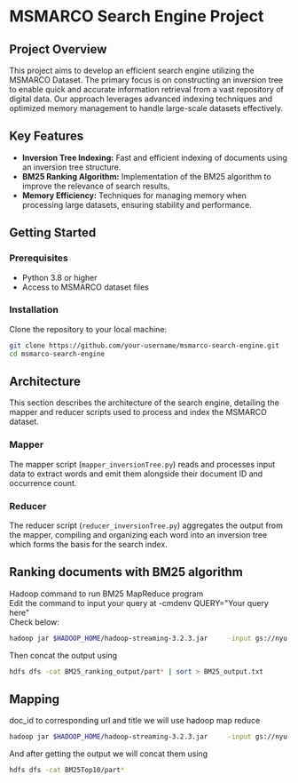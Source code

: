 # MSMARCO Search Engine Project

## Project Overview
This project aims to develop an efficient search engine utilizing the MSMARCO Dataset. The primary focus is on constructing an inversion tree to enable quick and accurate information retrieval from a vast repository of digital data. Our approach leverages advanced indexing techniques and optimized memory management to handle large-scale datasets effectively.

## Key Features
- **Inversion Tree Indexing:** Fast and efficient indexing of documents using an inversion tree structure.
- **BM25 Ranking Algorithm:** Implementation of the BM25 algorithm to improve the relevance of search results.
- **Memory Efficiency:** Techniques for managing memory when processing large datasets, ensuring stability and performance.

## Getting Started

### Prerequisites
- Python 3.8 or higher
- Access to MSMARCO dataset files

### Installation
Clone the repository to your local machine:
```bash
git clone https://github.com/your-username/msmarco-search-engine.git
cd msmarco-search-engine
```

## Architecture

This section describes the architecture of the search engine, detailing the mapper and reducer scripts used to process and index the MSMARCO dataset.

### Mapper
The mapper script (`mapper_inversionTree.py`) reads and processes input data to extract words and emit them alongside their document ID and occurrence count.

### Reducer
The reducer script (`reducer_inversionTree.py`) aggregates the output from the mapper, compiling and organizing each word into an inversion tree which forms the basis for the search index.



## Ranking documents with BM25 algorithm

Hadoop command to run BM25 MapReduce program\
Edit the command to input your query at -cmdenv QUERY="Your query here"\
Check below:
```bash
hadoop jar $HADOOP_HOME/hadoop-streaming-3.2.3.jar     -input gs://nyu-dataproc-hdfs-ingest/output_project.txt    -output BM25_ranking_output     -mapper "python BM25_mapper.py"     -reducer "python BM25_reducer3.py"     -file BM25_mapper.py     -file BM25_reducer3.py  -cmdenv QUERY="Your query here"
```

Then concat the output using
```bash
hdfs dfs -cat BM25_ranking_output/part* | sort > BM25_output.txt
```


## Mapping 
doc_id to corresponding url and title we will use hadoop map reduce
```bash
hadoop jar $HADOOP_HOME/hadoop-streaming-3.2.3.jar     -input gs://nyu-dataproc-hdfs-ingest/scrap.txt    -output BM25Top10     -mapper "python mapper_scrap.py"     -reducer "python reducer_scrap.py"     -file mapper_scrap.py     -file reducer_scrap.py  -file test.txt
```
And after getting the output we will concat them using 

```bash
hdfs dfs -cat BM25Top10/part*
```
